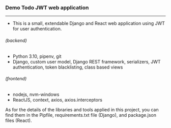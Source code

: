 ### Demo Todo JWT web application

---

- This is a small, extendable Django and React web application using JWT for user authentication.

###### (backend)
- Python 3.10, pipenv, git
- Django, custom user model, Django REST framework, serializers, JWT authentication, token blacklisting, class based views

###### (frontend)
- nodejs, nvm-windows
- ReactJS, context, axios, axios.interceptors

As for the details of the libraries and tools applied in this project, you can find them in the Pipfile, requirements.txt file (Django), and package.json files (React).